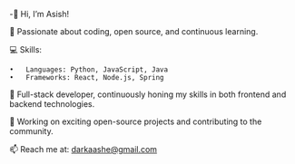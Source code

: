 -👋 Hi, I’m Asish!

🚀 Passionate about coding, open source, and continuous learning.

💻 Skills:

	•	Languages: Python, JavaScript, Java
	•	Frameworks: React, Node.js, Spring

🌱 Full-stack developer, continuously honing my skills in both frontend and backend technologies.

🔭 Working on exciting open-source projects and contributing to the community.

📫 Reach me at: darkaashe@gmail.com
